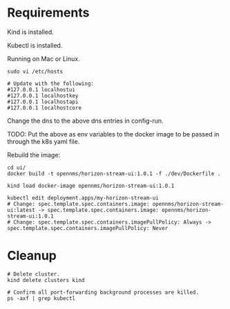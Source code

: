 # Requirements

Kind is installed.

Kubectl is installed.

Running on Mac or Linux.

```
sudo vi /etc/hosts

# Update with the following:
#127.0.0.1 localhostui
#127.0.0.1 localhostkey
#127.0.0.1 localhostapi
#127.0.0.1 localhostcore
```

Change the dns to the above dns entries in config-run.

TODO: Put the above as env variables to the docker image to be passed in through the k8s yaml file.

Rebuild the image:
```
cd ui/
docker build -t opennms/horizon-stream-ui:1.0.1 -f ./dev/Dockerfile .

kind load docker-image opennms/horizon-stream-ui:1.0.1

kubectl edit deployment.apps/my-horizon-stream-ui 
# Change: spec.template.spec.containers.image: opennms/horizon-stream-ui:latest -> spec.template.spec.containers.image: opennms/horizon-stream-ui:1.0.1
# Change: spec.template.spec.containers.imagePullPolicy: Always -> spec.template.spec.containers.imagePullPolicy: Never
```

# Cleanup

```
# Delete cluster.
kind delete clusters kind

# Confirm all port-forwarding background processes are killed.
ps -axf | grep kubectl
```
